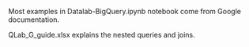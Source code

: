Most examples in Datalab-BigQuery.ipynb notebook come from Google documentation.

QLab_G_guide.xlsx explains the nested queries and joins.
